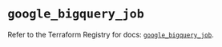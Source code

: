 # `google_bigquery_job`

Refer to the Terraform Registry for docs: [`google_bigquery_job`](https://registry.terraform.io/providers/hashicorp/google-beta/6.41.0/docs/resources/google_bigquery_job).
